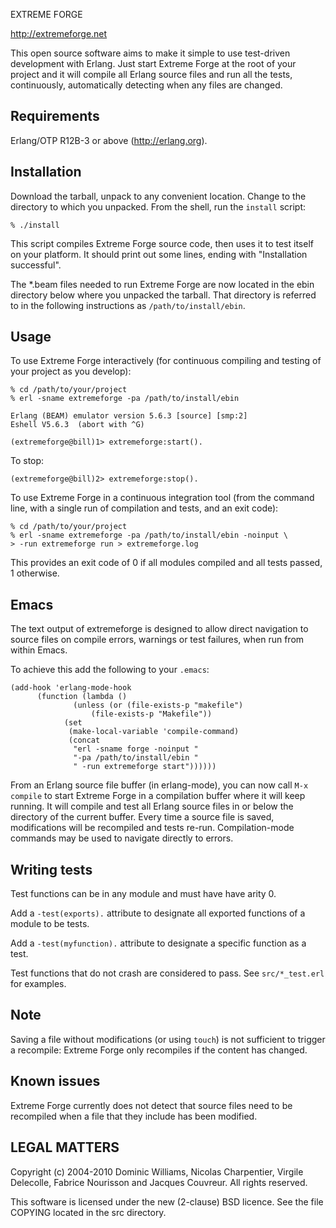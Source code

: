 EXTREME FORGE

http://extremeforge.net

This open source software aims to make it simple to use test-driven
development with Erlang. Just start Extreme Forge at the root of your
project and it will compile all Erlang source files and run all the
tests, continuously, automatically detecting when any files are changed.

## Requirements

Erlang/OTP R12B-3 or above (http://erlang.org).

## Installation

Download the tarball, unpack to any convenient location.
Change to the directory to which you unpacked.
From the shell, run the `install` script:

    % ./install

This script compiles Extreme Forge source code, then uses it
to test itself on your platform. It should print out some lines,
ending with "Installation successful".

The *.beam files needed to run Extreme Forge are now located in
the ebin directory below where you unpacked the tarball. That
directory is referred to in the following instructions as
`/path/to/install/ebin`.

## Usage

To use Extreme Forge interactively (for continuous compiling and testing
of your project as you develop):

    % cd /path/to/your/project
    % erl -sname extremeforge -pa /path/to/install/ebin
    
    Erlang (BEAM) emulator version 5.6.3 [source] [smp:2]
    Eshell V5.6.3  (abort with ^G)

    (extremeforge@bill)1> extremeforge:start().

To stop:

    (extremeforge@bill)2> extremeforge:stop().

To use Extreme Forge in a continuous integration tool (from the command
line, with a single run of compilation and tests, and an exit code):

    % cd /path/to/your/project
    % erl -sname extremeforge -pa /path/to/install/ebin -noinput \
    > -run extremeforge run > extremeforge.log

This provides an exit code of 0 if all modules compiled and all tests
passed, 1 otherwise.

## Emacs

The text output of extremeforge is designed to allow direct navigation
to source files on compile errors, warnings or test failures, when run
from within Emacs.

To achieve this add the following to your `.emacs`:

```
(add-hook 'erlang-mode-hook
	  (function (lambda ()
		      (unless (or (file-exists-p "makefile")
				  (file-exists-p "Makefile"))
			(set
			 (make-local-variable 'compile-command)
			 (concat
			  "erl -sname forge -noinput "
			  "-pa /path/to/install/ebin "
			  " -run extremeforge start"))))))
```

From an Erlang source file buffer (in erlang-mode), you can now call
`M-x compile` to start Extreme Forge in a compilation buffer where it
will keep running. It will compile and test all Erlang source files in
or below the directory of the current buffer. Every time a source file
is saved, modifications will be recompiled and tests re-run.
Compilation-mode commands may be used to navigate directly to errors.

## Writing tests

Test functions can be in any module and must have have arity 0.

Add a `-test(exports).` attribute to designate all exported functions
of a module to be tests.

Add a `-test(myfunction).` attribute to designate a specific function
as a test.

Test functions that do not crash are considered to pass. See
`src/*_test.erl` for examples.

## Note

Saving a file without modifications (or using `touch`) is not
sufficient to trigger a recompile: Extreme Forge only recompiles if
the content has changed.

## Known issues

Extreme Forge currently does not detect that source files need to be
recompiled when a file that they include has been modified.

## LEGAL MATTERS

Copyright (c) 2004-2010 Dominic Williams, Nicolas Charpentier,
Virgile Delecolle, Fabrice Nourisson and Jacques Couvreur.
All rights reserved.

This software is licensed under the new (2-clause) BSD licence.
See the file COPYING located in the src directory.

